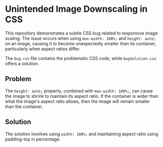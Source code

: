 # Unintended Image Downscaling in CSS

This repository demonstrates a subtle CSS bug related to responsive image scaling.  The issue occurs when using `max-width: 100%;` and `height: auto;` on an image, causing it to become unexpectedly smaller than its container, particularly when aspect ratios differ.

The `bug.css` file contains the problematic CSS code, while `bugSolution.css` offers a solution.

## Problem
The `height: auto;` property, combined with `max-width: 100%;`, can cause the image to shrink to maintain its aspect ratio.  If the container is wider than what the image's aspect ratio allows, then the image will remain smaller than the container.

## Solution
The solution involves using `width: 100%;` and maintaining aspect ratio using padding-top in percentage.